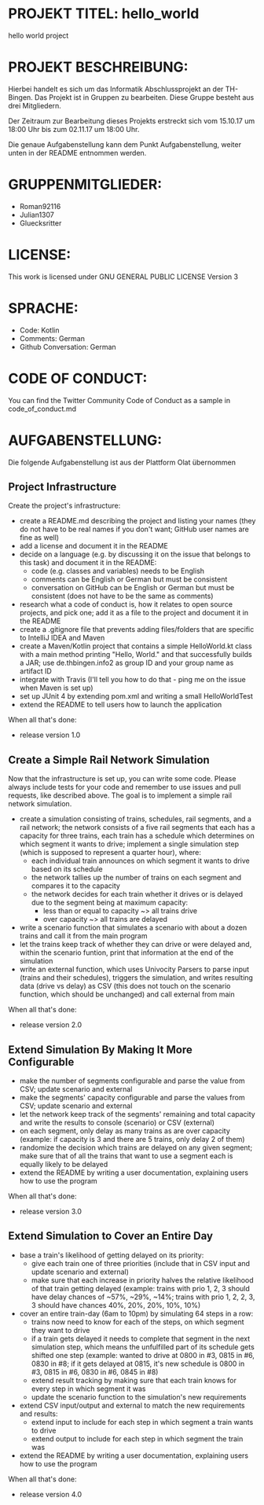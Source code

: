 # PROJEKT TITEL: hello_world
hello world project

# PROJEKT BESCHREIBUNG:
Hierbei handelt es sich um das Informatik Abschlussprojekt an der TH-Bingen.
Das Projekt ist in Gruppen zu bearbeiten. Diese Gruppe besteht aus drei Mitgliedern.

Der Zeitraum zur Bearbeitung dieses Projekts erstreckt sich vom 15.10.17 um 18:00 Uhr bis zum 02.11.17 um 18:00 Uhr.

Die genaue Aufgabenstellung kann dem Punkt Aufgabenstellung, weiter unten in der README entnommen werden.

# GRUPPENMITGLIEDER:
- Roman92116
- Julian1307
- Gluecksritter

# LICENSE:
This work is licensed under GNU GENERAL PUBLIC LICENSE Version 3

# SPRACHE:
- Code: Kotlin
- Comments: German
- Github Conversation: German

# CODE OF CONDUCT:
You can find the Twitter Community Code of Conduct as a sample in code_of_conduct.md

# AUFGABENSTELLUNG:
Die folgende Aufgabenstellung ist aus der Plattform Olat übernommen

## Project Infrastructure
Create the project's infrastructure:

* create a README.md describing the project and listing your names (they do not have to be
  real names if you don't want; GitHub user names are fine as well)
* add a license and document it in the README
* decide on a language (e.g. by discussing it on the issue that belongs to this task) and document it in the README:
    * code (e.g. classes and variables) needs to be English
    * comments can be English or German but must be consistent
    * conversation on GitHub can be English or German but must be consistent (does not have to be the same as comments)
* research what a code of conduct is, how it relates to open source projects, and pick one; add
  it as a file to the project and document it in the README
* create a .gitignore file that prevents adding files/folders that are specific to IntelliJ
  IDEA and Maven
* create a Maven/Kotlin project that contains a simple HelloWorld.kt class with a main
  method printing "Hello, World." and that successfully builds a JAR; use
  de.thbingen.info2 as group ID and your group name as artifact ID
* integrate with Travis (I'll tell you how to do that - ping me on the issue when Maven is set
  up)
* set up JUnit 4 by extending pom.xml and writing a small HelloWorldTest
* extend the README to tell users how to launch the application

When all that's done:

* release version 1.0

## Create a Simple Rail Network Simulation

Now that the infrastructure is set up, you can write some code. Please always include tests for your
code and remember to use issues and pull requests, like described above. The goal is to implement a
simple rail network simulation.

* create a simulation consisting of trains, schedules, rail segments, and a rail network; the
  network consists of a five rail segments that each has a capacity for three trains, each train
  has a schedule which determines on which segment it wants to drive; implement a single
  simulation step (which is supposed to represent a quarter hour), where:
    * each individual train announces on which segment it wants to drive based on its
      schedule
    * the network tallies up the number of trains on each segment and compares it to the
      capacity
    * the network decides for each train whether it drives or is delayed due to the segment
      being at maximum capacity:
        * less than or equal to capacity ~> all trains drive
        * over capacity ~> all trains are delayed
* write a scenario function that simulates a scenario with about a dozen trains and call it
  from the main program
* let the trains keep track of whether they can drive or were delayed and, within the
  scenario funtion, print that information at the end of the simulation
* write an external function, which uses Univocity Parsers to parse input (trains and their
 schedules), triggers the simulation, and writes resulting data (drive vs delay) as CSV (this
 does not touch on the scenario function, which should be unchanged) and call
 external from main

When all that's done:

* release version 2.0

## Extend Simulation By Making It More Configurable

* make the number of segments configurable and parse the value from CSV;
  update scenario and external
* make the segments' capacity configurable and parse the values from CSV;
  update scenario and external
* let the network keep track of the segments' remaining and total capacity and write the results
  to console (scenario) or CSV (external)
* on each segment, only delay as many trains as are over capacity (example: if capacity is 3
  and there are 5 trains, only delay 2 of them)
* randomize the decision which trains are delayed on any given segment; make sure that of all
  the trains that want to use a segment each is equally likely to be delayed
* extend the README by writing a user documentation, explaining users how to use the
  program

When all that's done:

* release version 3.0

## Extend Simulation to Cover an Entire Day

* base a train's likelihood of getting delayed on its priority:
    * give each train one of three priorities (include that in CSV input and
      update scenario and external)
    * make sure that each increase in priority halves the relative likelihood of that train
      getting delayed (example: trains with prio 1, 2, 3 should have delay chances of
      ~57%, ~29%, ~14%; trains with prio 1, 2, 2, 3, 3 should have chances 40%, 20%,
      20%, 10%, 10%)
* cover an entire train-day (6am to 10pm) by simulating 64 steps in a row:
    * trains now need to know for each of the steps, on which segment they want to drive
    * if a train gets delayed it needs to complete that segment in the next simulation step,
      which means the unfulfilled part of its schedule gets shifted one step (example:
      wanted to drive at 0800 in #3, 0815 in #6, 0830 in #8; if it gets delayed at 0815, it's
      new schedule is 0800 in #3, 0815 in #6, 0830 in #6, 0845 in #8)
    * extend result tracking by making sure that each train knows for every step in which segment it was
    * update the scenario function to the simulation's new requirements
* extend CSV input/output and external to match the new requirements and results:
    * extend input to include for each step in which segment a train wants to drive
    * extend output to include for each step in which segment the train was
* extend the README by writing a user documentation, explaining users how to use the
  program

When all that's done:

* release version 4.0
